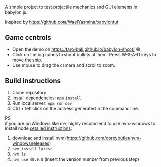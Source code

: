 A simple project to test projectile mechanics and GUI elements in babylon.js.

Inspired by https://github.com/WaelYasmina/babylontut

## Game controls
- Open the demo on https://taro-ball.github.io/babylon-shoot/ 😁
- Click on the big cubes to shoot bullets at them. Press W-S-A-D keys to move the ship.
- Use mouse to drag the camera and scroll to zoom. 

## Build instructions
1. Clone repository
1. Install dependencies: `npm install`
1. Run local server: `npm run dev`
1. Ctrl + left click on the address generated in the command line.

PS  
if you are on Windows like me, highly recommend to use nvm-windows to install node [detailed instructions](https://learn.microsoft.com/en-us/windows/dev-environment/javascript/nodejs-on-windows):
1. download and install nvm (https://github.com/coreybutler/nvm-windows/releases)
2. `nvm install latest`
3. `nvm ls`
4. `nvm use 00.0.0` (insert the version number from previous step)
